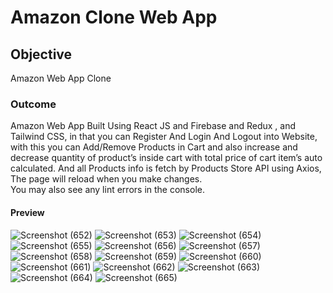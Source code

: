 # Amazon Clone Web App

## Objective
Amazon Web App Clone

### Outcome
Amazon Web App Built Using React JS and Firebase and Redux , and
Tailwind CSS, in that you can Register And Login And Logout into Website, with
this you can Add/Remove Products in Cart and also increase and decrease
quantity of product’s inside cart with total price of cart item’s auto calculated.
And all Products info is fetch by Products Store API using Axios,
The page will reload when you make changes.\
You may also see any lint errors in the console.

#### Preview
![Screenshot (652)](https://github.com/Swa26/Amazon_Clone-REACTJS/assets/129668745/6df7a77d-5713-4525-8643-f2103cf16524)
![Screenshot (653)](https://github.com/Swa26/Amazon_Clone-REACTJS/assets/129668745/395b28ae-cea4-4048-ade1-58b56ed1ffae)
![Screenshot (654)](https://github.com/Swa26/Amazon_Clone-REACTJS/assets/129668745/c8a69b6c-dbdd-4f44-995f-0323939f5553)
![Screenshot (655)](https://github.com/Swa26/Amazon_Clone-REACTJS/assets/129668745/3306d0b4-7f68-4401-b59f-356f24a55a41)
![Screenshot (656)](https://github.com/Swa26/Amazon_Clone-REACTJS/assets/129668745/94b716d0-94cd-4784-ade0-5954c99822ab)
![Screenshot (657)](https://github.com/Swa26/Amazon_Clone-REACTJS/assets/129668745/205865d1-624c-4aae-9ccb-c05f7899c070)
![Screenshot (658)](https://github.com/Swa26/Amazon_Clone-REACTJS/assets/129668745/29d003e9-f008-4dc4-955d-f3103f78993a)
![Screenshot (659)](https://github.com/Swa26/Amazon_Clone-REACTJS/assets/129668745/55750fe7-50ab-419b-8d10-5398713ba0b2)
![Screenshot (660)](https://github.com/Swa26/Amazon_Clone-REACTJS/assets/129668745/2dbbd01f-bd10-4be7-8621-9c693695825e)
![Screenshot (661)](https://github.com/Swa26/Amazon_Clone-REACTJS/assets/129668745/d21de9e7-5a9d-4ee5-939d-ccef1f98b0dd)
![Screenshot (662)](https://github.com/Swa26/Amazon_Clone-REACTJS/assets/129668745/131057d2-e035-4e9c-bc2b-aaea0fc0705d)
![Screenshot (663)](https://github.com/Swa26/Amazon_Clone-REACTJS/assets/129668745/6b97e856-9591-4ebb-91ab-92d629ac758a)
![Screenshot (664)](https://github.com/Swa26/Amazon_Clone-REACTJS/assets/129668745/0195eae4-2460-48ba-a668-4f27d7e11a9f)
![Screenshot (665)](https://github.com/Swa26/Amazon_Clone-REACTJS/assets/129668745/abb11213-4b9c-44a4-9536-59684fdb2547)






